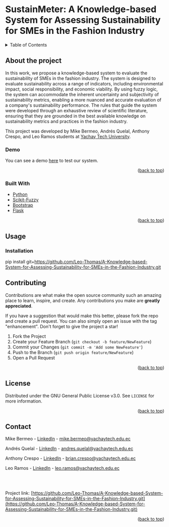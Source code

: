 # SustainMeter: A Knowledge-based System for Assessing Sustainability for SMEs in the Fashion Industry

<details>
  <summary>Table of Contents</summary>
  <ol>
    <li>
      <a href="#about-the-project">About the project</a>
    </li>
    <li><a href="#usage">Usage</a>
    </li>
    <li><a href="#contributing">Contributing</a></li>
    <li><a href="#license">License</a></li>
    <li><a href="#contact">Contact</a></li>
  </ol>
</details>

<!-- ABOUT THE PROJECT -->
## About the project

In this work, we propose a knowledge-based system to evaluate the sustainability of SMEs in the fashion industry. The system is designed to evaluate sustainability across a range of indicators, including environmental impact, social responsibility, and economic viability. By using fuzzy logic, the system can accommodate the inherent uncertainty and subjectivity of sustainability metrics, enabling a more nuanced and accurate evaluation of a company's sustainability performance. The rules that guide the system were developed through an exhaustive review of scientific literature, ensuring that they are grounded in the best available knowledge on sustainability metrics and practices in the fashion industry.

This project was developed by Mike Bermeo, Andrés Quelal, Anthony Crespo, and Leo Ramos students at [Yachay Tech University](https://www.yachaytech.edu.ec/en/).

### Demo

You can see a demo [here](https://sustainability-system.herokuapp.com/) to test our system.

<p align="right">(<a href="#top">back to top</a>)</p>



### Built With
* [Python](https://www.python.org/)
* [Scikit-Fuzzy](https://pypi.org/project/scikit-fuzzy/)
* [Bootstrap](https://getbootstrap.com/)
* [Flask](https://flask.palletsprojects.com/en/2.2.x/)

<p align="right">(<a href="#top">back to top</a>)</p>

<!-- GETTING STARTED -->
## Usage

### Installation

pip install git+https://github.com/Leo-Thomas/A-Knowledge-based-System-for-Assessing-Sustainability-for-SMEs-in-the-Fashion-Industry.git

<!-- CONTRIBUTING -->
## Contributing

Contributions are what make the open source community such an amazing place to learn, inspire, and create. Any contributions you make are **greatly appreciated**.

If you have a suggestion that would make this better, please fork the repo and create a pull request. You can also simply open an issue with the tag "enhancement".
Don't forget to give the project a star!

1. Fork the Project
2. Create your Feature Branch (`git checkout -b feature/NewFeature`)
3. Commit your Changes (`git commit -m 'Add some NewFeature'`)
4. Push to the Branch (`git push origin feature/NewFeature`)
5. Open a Pull Request

<p align="right">(<a href="#top">back to top</a>)</p>



<!-- LICENSE -->
## License

Distributed under the GNU General Public License v3.0. See `LICENSE` for more information.

<p align="right">(<a href="#top">back to top</a>)</p>



<!-- CONTACT -->
## Contact

Mike Bermeo - [LinkedIn](https://www.linkedin.com/in/mike-bermeo-1a8869128/) - mike.bermeo@yachaytech.edu.ec

Andrés Quelal - [LinkedIn](https://www.linkedin.com/in/andresq99/) - andres.quelal@yachaytech.edu.ec

Anthony Crespo - [LinkedIn](https://www.linkedin.com/in/anthony-crespo20/) - brian.crespo@yachaytech.edu.ec

Leo Ramos - [LinkedIn](https://www.linkedin.com/in/leo-thomas-ramos/) - leo.ramos@yachaytech.edu.ec

<br>
<br>

Project link: [https://github.com/Leo-Thomas/A-Knowledge-based-System-for-Assessing-Sustainability-for-SMEs-in-the-Fashion-Industry.git](https://github.com/Leo-Thomas/A-Knowledge-based-System-for-Assessing-Sustainability-for-SMEs-in-the-Fashion-Industry.git)

<p align="right">(<a href="#top">back to top</a>)</p>
